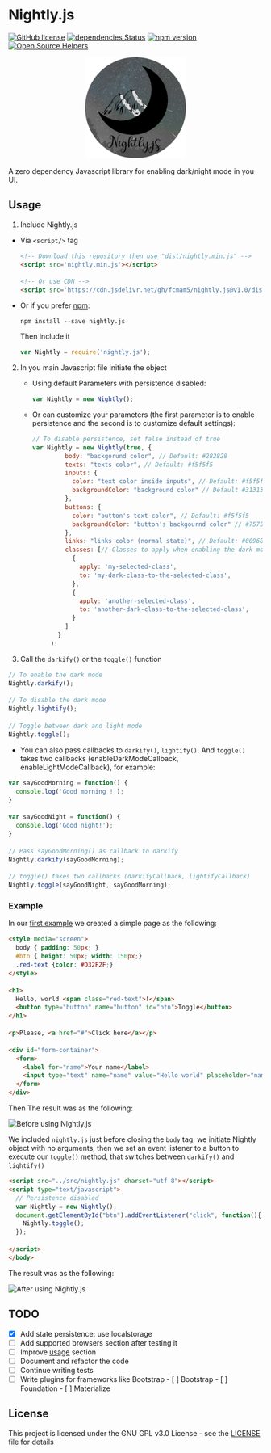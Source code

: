# Nightly.js

[![GitHub license](https://img.shields.io/github/license/Fcmam5/nightly.js.svg)](https://github.com/Fcmam5/nightly.js/blob/master/LICENSE)
[![dependencies Status](https://david-dm.org/Fcmam5/nightly.js/status.png)](https://github.com/Fcmam5/nightly.js)
[![npm version](https://badge.fury.io/js/nightly.js.png)](https://www.npmjs.com/package/nightly.js)
[![Open Source Helpers](https://www.codetriage.com/fcmam5/nightly.js/badges/users.svg)](https://www.codetriage.com/fcmam5/nightly.js)

<p align="center">
<img width="200" height="200" src="./docs/logo.png">
</p>

A zero dependency Javascript library for enabling dark/night mode in you UI.

## Usage

1. Include Nightly.js

* Via `<script/>` tag

  ```html
  <!-- Download this repository then use "dist/nightly.min.js" -->
  <script src='nightly.min.js'></script>
  
  <!-- Or use CDN -->
  <script src='https://cdn.jsdelivr.net/gh/fcmam5/nightly.js@v1.0/dist/nightly.min.js'></script>
  ```

* Or if you prefer [npm](https://www.npmjs.com/package/nightly.js):

  ```
  npm install --save nightly.js
  ```

  Then include it 

  ```javascript
  var Nightly = require('nightly.js');
  ```

2. In you main Javascript file initiate the object

   * Using default Parameters with persistence disabled:

     ```javascript
     var Nightly = new Nightly();
     ```

   * Or can customize your parameters (the first parameter is to enable persistence and the second is to customize default settings):

     ```javascript
     // To disable persistence, set false instead of true
     var Nightly = new Nightly(true, {
              body: "backgorund color", // Default: #282828
              texts: "texts color", // Default: #f5f5f5
              inputs: {
                color: "text color inside inputs", // Default: #f5f5f5
                backgroundColor: "background color" // Default #313131
              },
              buttons: {
                color: "button's text color", // Default: #f5f5f5
                backgroundColor: "button's backgournd color" // #757575
              },
              links: "links color (normal state)", // Default: #009688
              classes: [// Classes to apply when enabling the dark mode on certain elements
                {
                  apply: 'my-selected-class', 
                  to: 'my-dark-class-to-the-selected-class',
                },
                {
                  apply: 'another-selected-class',
                  to: 'another-dark-class-to-the-selected-class',
                }
              ]
            }
          );
     ```

3. Call the `darkify()` or the `toggle()` function

```javascript
// To enable the dark mode
Nightly.darkify();

// To disable the dark mode
Nightly.lightify();

// Toggle between dark and light mode
Nightly.toggle();
```

- You can also pass callbacks to `darkify()`, `lightify()`. 
  And `toggle()` takes two callbacks (enableDarkModeCallback, enableLightModeCallback), for example:

```javascript
var sayGoodMorning = function() {
  console.log('Good morning !');
}

var sayGoodNight = function() {
  console.log('Good night!');
}

// Pass sayGoodMorning() as callback to darkify
Nightly.darkify(sayGoodMorning);

// toggle() takes two callbacks (darkifyCallback, lightifyCallback)
Nightly.toggle(sayGoodNight, sayGoodMorning);
```

### Example

In our [first example](./examples/plain-markup.html) we created a simple page as the following:

```html
<style media="screen">
  body { padding: 50px; }
  #btn { height: 50px; width: 150px;}
  .red-text {color: #D32F2F;}
</style>

<h1>
  Hello, world <span class="red-text">!</span>
  <button type="button" name="button" id="btn">Toggle</button>
</h1>

<p>Please, <a href="#">Click here</a></p>

<div id="form-container">
  <form>
    <label for="name">Your name</label>
    <input type="text" name="name" value="Hello world" placeholder="name">
  </form>
</div>
```

Then The result was as the following:

![Before using Nightly.js](https://i.imgur.com/SFcqS3E.png "Before using Nightly.js")

We included `nightly.js` just before closing the `body` tag, we initiate Nightly object with no arguments,
then we set an event listener to a button to execute our `toggle()` method, that switches between `darkify()` and `lightify()`

```html
<script src="../src/nightly.js" charset="utf-8"></script>
<script type="text/javascript">
  // Persistence disabled
  var Nightly = new Nightly();
  document.getElementById("btn").addEventListener("click", function(){
    Nightly.toggle();
  });

</script>
</body>
```

The result was as the following:

![After using Nightly.js](https://i.imgur.com/uGHUsL0.png "After using Nightly.js")

## TODO

- [x] Add state persistence: use localstorage
- [ ] Add supported browsers section after testing it
- [ ] Improve [usage](#usage) section
- [ ] Document and refactor the code
- [ ] Continue writing tests
- [ ] Write plugins for frameworks like Bootstrap
      - [ ] Bootstrap
      - [ ] Foundation
      - [ ] Materialize

## License

This project is licensed under the GNU GPL v3.0 License - see the [LICENSE](./LICENSE) file for details
